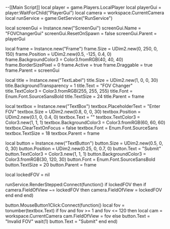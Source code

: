 --[[Main Script]]
local player = game.Players.LocalPlayer
local playerGui = player:WaitForChild("PlayerGui")
local camera = workspace.CurrentCamera
local runService = game:GetService("RunService")

local screenGui = Instance.new("ScreenGui")
screenGui.Name = "FOVChangerGui"
screenGui.ResetOnSpawn = false
screenGui.Parent = playerGui

local frame = Instance.new("Frame")
frame.Size = UDim2.new(0, 250, 0, 150)
frame.Position = UDim2.new(0.5, -125, 0.4, 0)
frame.BackgroundColor3 = Color3.fromRGB(40, 40, 40)
frame.BorderSizePixel = 0
frame.Active = true
frame.Draggable = true
frame.Parent = screenGui

local title = Instance.new("TextLabel")
title.Size = UDim2.new(1, 0, 0, 30)
title.BackgroundTransparency = 1
title.Text = "FOV Changer"
title.TextColor3 = Color3.fromRGB(255, 255, 255)
title.Font = Enum.Font.SourceSansBold
title.TextSize = 24
title.Parent = frame

local textbox = Instance.new("TextBox")
textbox.PlaceholderText = "Enter FOV"
textbox.Size = UDim2.new(0.8, 0, 0, 30)
textbox.Position = UDim2.new(0.1, 0, 0.4, 0)
textbox.Text = ""
textbox.TextColor3 = Color3.new(1, 1, 1)
textbox.BackgroundColor3 = Color3.fromRGB(60, 60, 60)
textbox.ClearTextOnFocus = false
textbox.Font = Enum.Font.SourceSans
textbox.TextSize = 18
textbox.Parent = frame

local button = Instance.new("TextButton")
button.Size = UDim2.new(0.5, 0, 0, 30)
button.Position = UDim2.new(0.25, 0, 0.7, 0)
button.Text = "Submit"
button.TextColor3 = Color3.new(1, 1, 1)
button.BackgroundColor3 = Color3.fromRGB(30, 120, 30)
button.Font = Enum.Font.SourceSansBold
button.TextSize = 20
button.Parent = frame

local lockedFOV = nil

runService.RenderStepped:Connect(function()
	if lockedFOV then
		if camera.FieldOfView ~= lockedFOV then
			camera.FieldOfView = lockedFOV
		end
	end
end)

button.MouseButton1Click:Connect(function()
	local fov = tonumber(textbox.Text)
	if fov and fov >= 1 and fov <= 120 then
		local cam = workspace.CurrentCamera
		cam.FieldOfView = fov
	else
		button.Text = "Invalid FOV"
		wait(1)
		button.Text = "Submit"
	end
end)
